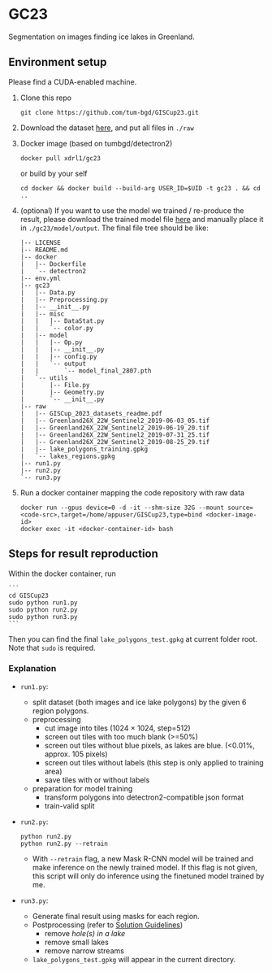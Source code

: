 # GC23

Segmentation on images finding ice lakes in Greenland.

## Environment setup

Please find a CUDA-enabled machine.

1. Clone this repo

    ```
    git clone https://github.com/tum-bgd/GISCup23.git
    ```

2. Download the dataset [here](https://sigspatial2023.sigspatial.org/giscup/download.html), and put all files in `./raw`

3. Docker image (based on tumbgd/detectron2)

    ```
    docker pull xdrl1/gc23
    ```

    or build by your self

    ```
    cd docker && docker build --build-arg USER_ID=$UID -t gc23 . && cd ..
    ```

4. (optional) If you want to use the model we trained / re-produce the result, please download the trained model file [here](https://1drv.ms/u/s!Ai0oqAv9Sveg0OVeiauvvdKSOnko4A?e=1lwIWT) and manually place it in `./gc23/model/output`. The final file tree should be like:

    ```
    |-- LICENSE
    |-- README.md
    |-- docker
    |   |-- Dockerfile
    |   `-- detectron2
    |-- env.yml
    |-- gc23
    |   |-- Data.py
    |   |-- Preprocessing.py
    |   |-- __init__.py
    |   |-- misc
    |   |   |-- DataStat.py
    |   |   `-- color.py
    |   |-- model
    |   |   |-- Op.py
    |   |   |-- __init__.py
    |   |   |-- config.py
    |   |   `-- output
    |   |       `-- model_final_2807.pth
    |   `-- utils
    |       |-- File.py
    |       |-- Geometry.py
    |       `-- __init__.py
    |-- raw
    |   |-- GISCup_2023_datasets_readme.pdf
    |   |-- Greenland26X_22W_Sentinel2_2019-06-03_05.tif
    |   |-- Greenland26X_22W_Sentinel2_2019-06-19_20.tif
    |   |-- Greenland26X_22W_Sentinel2_2019-07-31_25.tif
    |   |-- Greenland26X_22W_Sentinel2_2019-08-25_29.tif
    |   |-- lake_polygons_training.gpkg
    |   `-- lakes_regions.gpkg
    |-- run1.py
    |-- run2.py
    `-- run3.py
    ```

5. Run a docker container mapping the code repository with raw data

    ```
    docker run --gpus device=0 -d -it --shm-size 32G --mount source=<code-src>,target=/home/appuser/GISCup23,type=bind <docker-image-id>
    docker exec -it <docker-container-id> bash
    ```

## Steps for result reproduction

Within the docker container, run

    ```
    cd GISCup23
    sudo python run1.py
    sudo python run2.py
    sudo python run3.py
    ```

Then you can find the final `lake_polygons_test.gpkg` at current folder root. Note that `sudo` is required.

### Explanation

- `run1.py`:
    - split dataset (both images and ice lake polygons) by the given 6 region polygons.
    - preprocessing
        - cut image into tiles (1024 $\times$ 1024, step=512)
        - screen out tiles with too much blank (>=50%)
        - screen out tiles without blue pixels, as lakes are blue. (<0.01%, approx. 105 pixels)
        - screen out tiles without labels (this step is only applied to training area)
        - save tiles with or without labels
    - preparation for model training
        - transform polygons into detectron2-compatible json format
        - train-valid split

- `run2.py`:
    ```
    python run2.py
    python run2.py --retrain
    ```
    - With `--retrain` flag, a new Mask R-CNN model will be trained and make inference on the newly trained model. If this flag is not given, this script will only do inference using the finetuned model trained by me.

- `run3.py`:
    - Generate final result using masks for each region.
    - Postprocessing (refer to [Solution Guidelines](https://sigspatial2023.sigspatial.org/giscup/problem.html))
        - remove *hole(s) in a lake*
        - remove small lakes
        - remove narrow streams
    - `lake_polygons_test.gpkg` will appear in the current directory.
